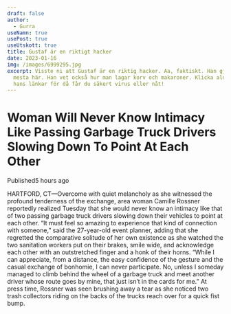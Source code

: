 ```yaml
---
draft: false
author:
  - Gurra
useNamn: true
usePost: true
useUtskott: true
title: Gustaf är en riktigt hacker
date: 2023-01-16
img: /images/6999295.jpg
excerpt: Visste ni att Gustaf är en riktig hacker. Aa, faktiskt. Han gjort det
  mesta här. Han vet också hur man lagar korv och makaroner. Klicka aldrig på
  hans länkar för då får du säkert virus eller nåt!
---
```

# Woman Will Never Know Intimacy Like Passing Garbage Truck Drivers Slowing Down To Point At Each Other

Published5 hours ago

[](https://twitter.com/share?text=Woman%20Will%20Never%20Know%20Intimacy%20Like%20Passing%20Garbage%20Truck%20Drivers%20Slowing%20Down%20To%20Point%20At%20Each%20Other&url=https%3A%2F%2Fwww.theonion.com%2Fwoman-will-never-know-intimacy-like-passing-garbage-tru-1849905161%3Futm_medium%3Dsharefromsite%26utm_source%3D_twitter "Share to Twitter")[](https://facebook.com/sharer.php?u=https%3A%2F%2Fwww.theonion.com%2Fwoman-will-never-know-intimacy-like-passing-garbage-tru-1849905161%3Futm_medium%3Dsharefromsite%26utm_source%3D_facebook "Share to Facebook")[](http://www.reddit.com/submit?url=https%3A%2F%2Fwww.theonion.com%2Fwoman-will-never-know-intimacy-like-passing-garbage-tru-1849905161%3Futm_medium%3Dsharefromsite%26utm_source%3D_reddit&title=Woman%20Will%20Never%20Know%20Intimacy%20Like%20Passing%20Garbage%20Truck%20Drivers%20Slowing%20Down%20To%20Point%20At%20Each%20Other "Share to Reddit")[](mailto:?subject=Woman%20Will%20Never%20Know%20Intimacy%20Like%20Passing%20Garbage%20Truck%20Drivers%20Slowing%20Down%20To%20Point%20At%20Each%20Other&body=https%3A%2F%2Fwww.theonion.com%2Fwoman-will-never-know-intimacy-like-passing-garbage-tru-1849905161%3Futm_medium%3Dsharefromsite%2526utm_source%3D_email%26utm_campaign=top "Share via Email")[](https://www.theonion.com/woman-will-never-know-intimacy-like-passing-garbage-tru-1849905161 "Share via Link")

HARTFORD, CT—Overcome with quiet melancholy as she witnessed the profound tenderness of the exchange, area woman Camille Rossner reportedly realized Tuesday that she would never know an intimacy like that of two passing garbage truck drivers slowing down their vehicles to point at each other. “It must feel so amazing to experience that kind of connection with someone,” said the 27-year-old event planner, adding that she regretted the comparative solitude of her own existence as she watched the two sanitation workers put on their brakes, smile wide, and acknowledge each other with an outstretched finger and a honk of their horns. “While I can appreciate, from a distance, the easy confidence of the gesture and the casual exchange of bonhomie, I can never participate. No, unless I someday managed to climb behind the wheel of a garbage truck and meet another driver whose route goes by mine, that just isn’t in the cards for me.” At press time, Rossner was seen brushing away a tear as she noticed two trash collectors riding on the backs of the trucks reach over for a quick fist bump.
